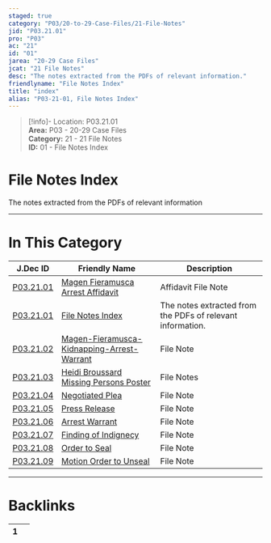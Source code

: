 ```yaml
---  
staged: true  
category: "P03/20-to-29-Case-Files/21-File-Notes"  
jid: "P03.21.01"  
pro: "P03"  
ac: "21"  
id: "01"  
jarea: "20-29 Case Files"  
jcat: "21 File Notes"  
desc: "The notes extracted from the PDFs of relevant information."  
friendlyname: "File Notes Index"  
title: "index"  
alias: "P03-21-01, File Notes Index"  
---  
```

>[!info]- Location: P03.21.01  
>**Area:** P03 - 20-29 Case Files  
>**Category:** 21 - 21 File Notes  
>**ID:** 01 - File Notes Index  
  
# File Notes Index  
  
The notes extracted from the PDFs of relevant information  
   
  
  
---  
# In This Category  
  
| J.Dec ID                                                                                                                    | Friendly Name                                                                                                                                                | Description                                                |  
| --------------------------------------------------------------------------------------------------------------------------- | ------------------------------------------------------------------------------------------------------------------------------------------------------------ | ---------------------------------------------------------- |  
| [P03.21.01](./02-Magen-Fieramusca-Arrest-Affidavit.md#)          | [Magen Fieramusca Arrest Affidavit](./02-Magen-Fieramusca-Arrest-Affidavit.md#)                   | Affidavit File Note                                        |  
| [P03.21.01](index.md#)                                         | [File Notes Index](index.md#)                                                                   | The notes extracted from the PDFs of relevant information. |  
| [P03.21.02](./02-Magen-Fieramusca-Kidnapping-Arrest-Warrant.md#) | [Magen-Fieramusca-Kidnapping-Arrest-Warrant](./02-Magen-Fieramusca-Kidnapping-Arrest-Warrant.md#) | File Note                                                  |  
| [P03.21.03](./03-Heidi-Broussard-Missing-Persons-Poster.md#)     | [Heidi Broussard Missing Persons Poster](./03-Heidi-Broussard-Missing-Persons-Poster.md#)         | File Notes                                                 |  
| [P03.21.04](./04-Negotiated-Plea.md#)                            | [Negotiated Plea](./04-Negotiated-Plea.md#)                                                       | File Note                                                  |  
| [P03.21.05](./05-Press-Release.md#)                              | [Press Release](./05-Press-Release.md#)                                                           | File Note                                                  |  
| [P03.21.06](./06-Arrest-Warrant.md#)                             | [Arrest Warrant](./06-Arrest-Warrant.md#)                                                         | File Note                                                  |  
| [P03.21.07](./07-Finding-of-Indignecy.md#)                       | [Finding of Indignecy](./07-Finding-of-Indignecy.md#)                                             | File Note                                                  |  
| [P03.21.08](./08-Order-to-Seal.md#)                              | [Order to Seal](./08-Order-to-Seal.md#)                                                           | File Note                                                  |  
| [P03.21.09](./09-Motion-Order-to-Unseal.md#)                     | [Motion Order to Unseal](./09-Motion-Order-to-Unseal.md#)                                         | File Note                                                  |  
  
  
---  
# Backlinks  
<div><table class="dataview table-view-table"><thead class="table-view-thead"><tr class="table-view-tr-header"><th class="table-view-th"><span></span><span class="dataview small-text">1</span></th><th class="table-view-th"><span></span></th></tr></thead><tbody class="table-view-tbody"></tbody></table></div>